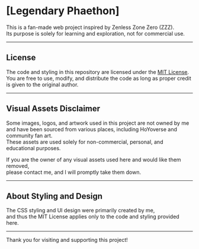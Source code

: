 # [Legendary Phaethon]

This is a fan-made web project inspired by Zenless Zone Zero (ZZZ).  
Its purpose is solely for learning and exploration, not for commercial use.

---

## License

The code and styling in this repository are licensed under the [MIT License](./LICENSE).  
You are free to use, modify, and distribute the code as long as proper credit is given to the original author.

---

## Visual Assets Disclaimer

Some images, logos, and artwork used in this project are not owned by me and have been sourced from various places, including HoYoverse and community fan art.  
These assets are used solely for non-commercial, personal, and educational purposes.

If you are the owner of any visual assets used here and would like them removed,  
please contact me, and I will promptly take them down.

---

## About Styling and Design

The CSS styling and UI design were primarily created by me,  
and thus the MIT License applies only to the code and styling provided here.

---

Thank you for visiting and supporting this project!
